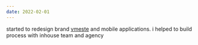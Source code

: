 ```yaml
---
date: 2022-02-01
---
```


started to redesign brand [vmeste](https://vmeste.ru/) and mobile applications. i helped to build process with inhouse team and agency
